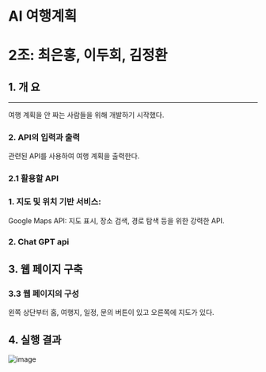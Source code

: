 # AI 여행계획
# 2조: 최은홍, 이두회, 김정환

## 1. 개 요
* * *
여행 계획을 안 짜는 사람들을 위해 개발하기 시작했다.


### 2. API의 입력과 출력
관련된 API를 사용하여 여행 계획을 출력한다. 

### 2.1 활용할 API
### 1. 지도 및 위치 기반 서비스:
Google Maps API: 지도 표시, 장소 검색, 경로 탐색 등을 위한 강력한 API.

### 2. Chat GPT api

## 3. 웹 페이지 구축

### 3.3 웹 페이지의 구성
왼쪽 상단부터 홈, 여행지, 일정, 문의 버튼이 있고 오른쪽에 지도가 있다.

## 4. 실행 결과
![image](https://github.com/KJH03/KJH03/assets/132320204/7149fd92-5542-46ba-bbcd-256c016543f5)

